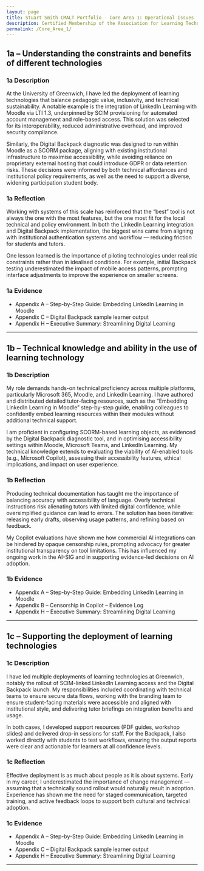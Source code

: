 ```yaml
---
layout: page
title: Stuart Smith CMALT Portfolio - Core Area 1: Operational Issues
description: Certified Membership of the Association for Learning Technology (CMALT) portfolio of Stuart Smith, MSc, BA (Hons).
permalink: /Core_Area_1/
---
```


## 1a – Understanding the constraints and benefits of different technologies

### 1a Description

At the University of Greenwich, I have led the deployment of learning technologies that balance pedagogic value, inclusivity, and technical sustainability. A notable example is the integration of LinkedIn Learning with Moodle via LTI 1.3, underpinned by SCIM provisioning for automated account management and role-based access. This solution was selected for its interoperability, reduced administrative overhead, and improved security compliance.

Similarly, the Digital Backpack diagnostic was designed to run within Moodle as a SCORM package, aligning with existing institutional infrastructure to maximise accessibility, while avoiding reliance on proprietary external hosting that could introduce GDPR or data retention risks. These decisions were informed by both technical affordances and institutional policy requirements, as well as the need to support a diverse, widening participation student body.

### 1a Reflection

Working with systems of this scale has reinforced that the “best” tool is not always the one with the most features, but the one most fit for the local technical and policy environment. In both the LinkedIn Learning integration and Digital Backpack implementation, the biggest wins came from aligning with institutional authentication systems and workflow — reducing friction for students and tutors.

One lesson learned is the importance of piloting technologies under realistic constraints rather than in idealised conditions. For example, initial Backpack testing underestimated the impact of mobile access patterns, prompting interface adjustments to improve the experience on smaller screens.

### 1a Evidence

- Appendix A – Step-by-Step Guide: Embedding LinkedIn Learning in Moodle
- Appendix C – Digital Backpack sample learner output
- Appendix H – Executive Summary: Streamlining Digital Learning

---

## 1b – Technical knowledge and ability in the use of learning technology

### 1b Description

My role demands hands-on technical proficiency across multiple platforms, particularly Microsoft 365, Moodle, and LinkedIn Learning. I have authored and distributed detailed tutor-facing resources, such as the “Embedding LinkedIn Learning in Moodle” step-by-step guide, enabling colleagues to confidently embed learning resources within their modules without additional technical support.

I am proficient in configuring SCORM-based learning objects, as evidenced by the Digital Backpack diagnostic tool, and in optimising accessibility settings within Moodle, Microsoft Teams, and LinkedIn Learning. My technical knowledge extends to evaluating the viability of AI-enabled tools (e.g., Microsoft Copilot), assessing their accessibility features, ethical implications, and impact on user experience.

### 1b Reflection

Producing technical documentation has taught me the importance of balancing accuracy with accessibility of language. Overly technical instructions risk alienating tutors with limited digital confidence, while oversimplified guidance can lead to errors. The solution has been iterative: releasing early drafts, observing usage patterns, and refining based on feedback.

My Copilot evaluations have shown me how commercial AI integrations can be hindered by opaque censorship rules, prompting advocacy for greater institutional transparency on tool limitations. This has influenced my ongoing work in the AI-SIG and in supporting evidence-led decisions on AI adoption.

### 1b Evidence

- Appendix A – Step-by-Step Guide: Embedding LinkedIn Learning in Moodle
- Appendix B – Censorship in Copilot – Evidence Log
- Appendix H – Executive Summary: Streamlining Digital Learning

---

## 1c – Supporting the deployment of learning technologies

### 1c Description

I have led multiple deployments of learning technologies at Greenwich, notably the rollout of SCIM-linked LinkedIn Learning access and the Digital Backpack launch. My responsibilities included coordinating with technical teams to ensure secure data flows, working with the branding team to ensure student-facing materials were accessible and aligned with institutional style, and delivering tutor briefings on integration benefits and usage.

In both cases, I developed support resources (PDF guides, workshop slides) and delivered drop-in sessions for staff. For the Backpack, I also worked directly with students to test workflows, ensuring the output reports were clear and actionable for learners at all confidence levels.

### 1c Reflection

Effective deployment is as much about people as it is about systems. Early in my career, I underestimated the importance of change management — assuming that a technically sound rollout would naturally result in adoption. Experience has shown me the need for staged communication, targeted training, and active feedback loops to support both cultural and technical adoption.

### 1c Evidence

- Appendix A – Step-by-Step Guide: Embedding LinkedIn Learning in Moodle
- Appendix C – Digital Backpack sample learner output
- Appendix H – Executive Summary: Streamlining Digital Learning

---
